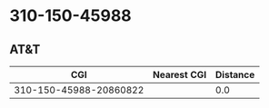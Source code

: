 # 310-150-45988
## AT&T


| CGI | Nearest CGI | Distance |
|-----|-------------|----------|
| 310-150-45988-20860822 |  | 0.0 |
